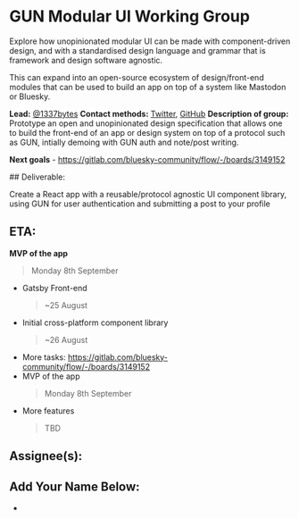 # GUN Modular UI Working Group

Explore how unopinionated modular UI can be made with component-driven design, and with a standardised design language and grammar that is framework and design software agnostic.

This can expand into an open-source ecosystem of design/front-end modules that can be used to build an app on top of a system like Mastodon or Bluesky.

**Lead:** [@1337bytes](https://github.com/1337bytes)
**Contact methods:** [Twitter](https://twitter.com/1337bytes), [GitHub](https://github.com/macintoshhelper)
**Description of group:** Prototype an open and unopinionated design specification that allows one to build the front-end of an app or design system on top of a protocol such as GUN, intially demoing with GUN auth and note/post writing.

**Next goals** - https://gitlab.com/bluesky-community/flow/-/boards/3149152

## Deliverable:

Create a React app with a reusable/protocol agnostic UI component library, using GUN for user authentication and submitting a post to your profile

## ETA:

**MVP of the app**
> Monday 8th September

- Gatsby Front-end
  > ~25 August
- Initial cross-platform component library
  > ~26 August
- More tasks: https://gitlab.com/bluesky-community/flow/-/boards/3149152
- MVP of the app
  > Monday 8th September
- More features
  > TBD

## Assignee(s):

**Add Your Name Below:**
- 
- 

